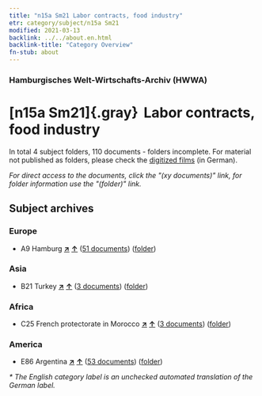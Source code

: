 ```yaml
---
title: "n15a Sm21 Labor contracts, food industry"
etr: category/subject/n15a Sm21
modified: 2021-03-13
backlink: ../../about.en.html
backlink-title: "Category Overview"
fn-stub: about
---
```


### Hamburgisches Welt-Wirtschafts-Archiv (HWWA)
# [n15a Sm21]{.gray}&#8201; Labor contracts, food industry&#160; 





In total 4 subject folders, 110 documents - folders incomplete.
For material not published as folders, please check the [digitized films](/film/h1_sh) (in German).

_For direct access to the documents, click the "(xy documents)" link, for folder information use the "(folder)" link._

## Subject archives



### Europe

- A9 Hamburg [**&nearr;**](../../../geo/i/140905/about.en.html "Hamburg (all folders)") [**&uarr;**](../../../geo/about.en.html#A9 "Country category system") (<a href="https://pm20.zbw.eu/dfgview/sh/140905,145224" title="about: Hamburg : Labor contracts, food industry" target="_blank">51 documents</a>) ([folder](http://purl.org/pressemappe20/folder/sh/140905,145224))

### Asia

- B21 Turkey [**&nearr;**](../../../geo/i/141111/about.en.html "Turkey (all folders)") [**&uarr;**](../../../geo/about.en.html#B21 "Country category system") (<a href="https://pm20.zbw.eu/dfgview/sh/141111,145224" title="about: Turkey : Labor contracts, food industry" target="_blank">3 documents</a>) ([folder](http://purl.org/pressemappe20/folder/sh/141111,145224))

### Africa

- C25 French protectorate in Morocco [**&nearr;**](../../../geo/i/141358/about.en.html "French protectorate in Morocco (all folders)") [**&uarr;**](../../../geo/about.en.html#C25 "Country category system") (<a href="https://pm20.zbw.eu/dfgview/sh/141358,145224" title="about: French protectorate in Morocco : Labor contracts, food industry" target="_blank">3 documents</a>) ([folder](http://purl.org/pressemappe20/folder/sh/141358,145224))

### America

- E86 Argentina [**&nearr;**](../../../geo/i/141692/about.en.html "Argentina (all folders)") [**&uarr;**](../../../geo/about.en.html#E86 "Country category system") (<a href="https://pm20.zbw.eu/dfgview/sh/141692,145224" title="about: Argentina : Labor contracts, food industry" target="_blank">53 documents</a>) ([folder](http://purl.org/pressemappe20/folder/sh/141692,145224))


_* The English category label is an unchecked automated translation of the German label._

